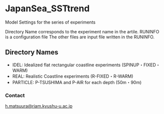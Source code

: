 # JapanSea_SSTtrend
Model Settings for the series of experiments

Directory Name corresponds to the experiment name in the artile.
RUNINFO is a configuration file
The other files are input file written in the RUNINFO. 


## Directory Names
- IDEL: Idealized flat rectangular coastline experiments (SPINUP・FIXED・WARM)
- REAL: Realistic Coastline experiments (R-FIXED・R-WARM)
- PARTICLE: P-TSUSHIMA and P-AIR for each depth (50m・90m)

### Contact
h.matsuura@riam.kyushu-u.ac.jp